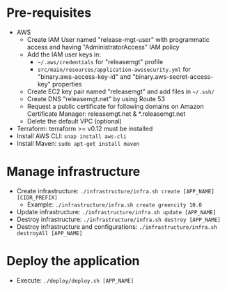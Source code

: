 # Pre-requisites
* AWS
  * Create IAM User named "release-mgt-user" with programmatic access and having "AdministratorAccess" IAM policy
  * Add the IAM user keys in:
    * `~/.aws/credentials` for "releasemgt" profile
    * `src/main/resources/application-awssecurity.yml` for "binary.aws-access-key-id" and "binary.aws-secret-access-key" properties
  * Create EC2 key pair named "releasemgt" and add files in `~/.ssh/`
  * Create DNS "releasemgt.net" by using Route 53
  * Request a public certificate for following domains on Amazon Certificate Manager: releasemgt.net & *.releasemgt.net
  * Delete the default VPC (optional)
* Terraform: terraform >= v0.12 must be installed
* Install AWS CLI: `snap install aws-cli`
* Install Maven: `sudo apt-get install maven`

# Manage infrastructure
* Create infrastructure: `./infrastructure/infra.sh create [APP_NAME] [CIDR_PREFIX]`
    * Example: `./infrastructure/infra.sh create greencity 10.0`
* Update infrastructure: `./infrastructure/infra.sh update [APP_NAME]`
* Destroy infrastructure: `./infrastructure/infra.sh destroy [APP_NAME]`
* Destroy infrastructure and configurations: `./infrastructure/infra.sh destroyAll [APP_NAME]`

# Deploy the application
* Execute: `./deploy/deploy.sh [APP_NAME]`
